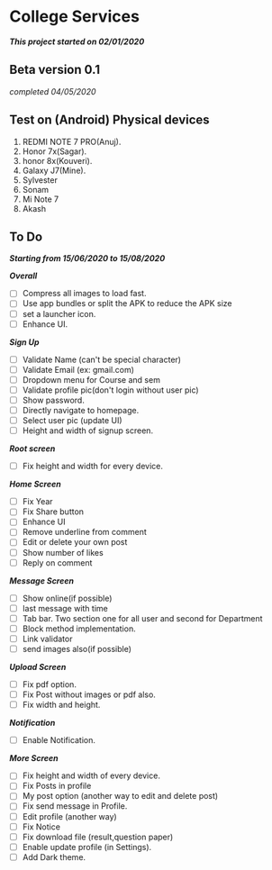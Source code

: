 # College Services

***This project started on 02/01/2020***

## **Beta version 0.1**
   *completed 04/05/2020*

## Test on (Android) Physical devices
1. REDMI NOTE 7 PRO(Anuj).
2. Honor 7x(Sagar).
3. honor 8x(Kouveri).
4. Galaxy J7(Mine).
5. Sylvester
6. Sonam
7. Mi Note 7
8. Akash


## To Do

***Starting from 15/06/2020 to 15/08/2020***

***Overall***

- [ ] Compress all images to load fast.
- [ ] Use app bundles or split the APK to reduce the APK size
- [ ] set a launcher icon.
- [ ] Enhance UI.

***Sign Up***

- [ ] Validate Name (can't be special character)
- [ ] Validate Email (ex: gmail.com)
- [ ] Dropdown menu for Course and sem
- [ ] Validate profile pic(don't login without user pic)
- [ ] Show password.
- [ ] Directly navigate to homepage.
- [ ] Select user pic (update UI)
- [ ] Height and width of signup screen.

***Root screen***

- [ ] Fix height and width for every device.

***Home Screen***

- [ ] Fix Year
- [ ] Fix Share button
- [ ] Enhance UI
- [ ] Remove underline from comment
- [ ] Edit or delete your own post
- [ ] Show number of likes
- [ ] Reply on comment

***Message Screen***

- [ ] Show online(if possible)
- [ ] last message with time
- [ ] Tab bar. Two section one for all user and second for Department
- [ ] Block method implementation.
- [ ] Link validator
- [ ] send images also(if possible)

***Upload Screen***

- [ ] Fix pdf option.
- [ ] Fix Post without images or pdf also.
- [ ] Fix width and height.

***Notification***

- [ ] Enable Notification.

***More Screen***

- [ ] Fix height and width of every device.
- [ ] Fix Posts in profile
- [ ] My post option (another way to edit and delete post)
- [ ] Fix send message in Profile.
- [ ] Edit profile (another way)
- [ ] Fix Notice
- [ ] Fix download file (result,question paper)
- [ ] Enable update profile (in Settings).
- [ ] Add Dark theme.
